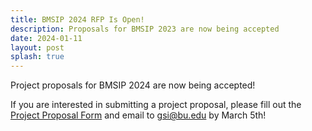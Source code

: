 ```yaml
---
title: BMSIP 2024 RFP Is Open!
description: Proposals for BMSIP 2023 are now being accepted
date: 2024-01-11
layout: post
splash: true
---
```


Project proposals for BMSIP 2024 are now being accepted!

If you are interested in submitting a project proposal, please fill out the [Project Proposal Form](https://www.dropbox.com/s/zge6fu6xvwew1qh/BMSIP%20Internship%20Form.docx?dl=0) and email to [gsi@bu.edu](gsi@bu.edu) by March 5th!
